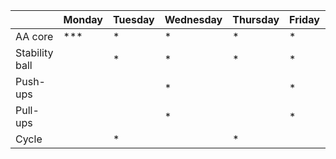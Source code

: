 | | Monday | Tuesday | Wednesday | Thursday | Friday | Saturday | Sunday |
| ---- | ---- | ---- | ---- | ---- | ---- | ---- | ---- | 
| AA core |  **\* | * | * |  * |  * | | |
| Stability ball |  |  * |  * |  * |  * | | |
| Push-ups |  | |  * | | *  | | |
| Pull-ups | | | *  | | *  | | |
| Cycle | |  * | |  * | |  * |  * |